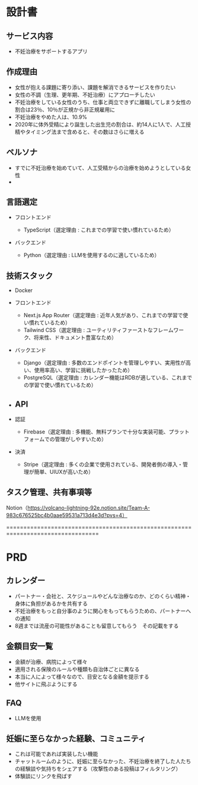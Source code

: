 # 設計書

## サービス内容
- 不妊治療をサポートするアプリ

## 作成理由
- 女性が抱える課題に寄り添い、課題を解消できるサービスを作りたい
- 女性の不調（生理、更年期、不妊治療）にアプローチしたい
- 不妊治療をしている女性のうち、仕事と両立できずに離職してしまう女性の割合は23％、10％が正規から非正規雇用に
- 不妊治療をやめた人は、10.9%
- 2020年に体外受精により誕生した出生児の割合は、約14人に1人で、人工授精やタイミング法まで含めると、その数はさらに増える

## ペルソナ
- すでに不妊治療を始めていて、人工受精からの治療を始めようとしている女性
- 

## 言語選定
- フロントエンド
  - TypeScript（選定理由 : これまでの学習で使い慣れているため）

- バックエンド
  - Python（選定理由 : LLMを使用するのに適しているため）

## 技術スタック
- Docker

- フロントエンド
  - Next.js App Router（選定理由 : 近年人気があり、これまでの学習で使い慣れているため）
  - Tailwind CSS（選定理由 : ユーティリティファーストなフレームワーク、将来性、ドキュメント豊富なため）

- バックエンド
  - Django（選定理由 : 多数のエンドポイントを管理しやすい、実用性が高い、使用率高い、学習に挑戦したかったため）
  - PostgreSQL（選定理由 : カレンダー機能はRDBが適している、これまでの学習で使い慣れているため）

- API
  - 

- 認証
  - Firebase（選定理由 : 多機能、無料プランで十分な実装可能、プラットフォームでの管理がしやすいため）

- 決済
  - Stripe（選定理由 : 多くの企業で使用されている、開発者側の導入・管理が簡単、UIUXが高いため）

## タスク管理、共有事項等
Notion（https://volcano-lightning-92e.notion.site/Team-A-983c676525bc4b0aae59531a713d4e3d?pvs=4）

=================================================================================

# PRD

## カレンダー
- パートナー・会社と、スケジュールやどんな治療なのか、どのくらい精神・身体に負担があるかを共有する
- 不妊治療をもっと自分事のように関心をもってもらうための、パートナーへの通知
- 8週までは流産の可能性があることも留意してもらう　その記載をする

## 金額目安一覧
- 金額が治療、病院によって様々
- 適用される保険のルールや種類も自治体ごとに異なる
- 本当に人によって様々なので、目安となる金額を提示する
- 他サイトに飛ぶようにする

## FAQ
- LLMを使用

## 妊娠に至らなかった経験、コミュニティ
- これは可能であれば実装したい機能
- チャットルームのように、妊娠に至らなかった、不妊治療を終了した人たちの経験談や気持ちをシェアする（攻撃性のある投稿はフィルタリング）
- 体験談にリンクを飛ばす
